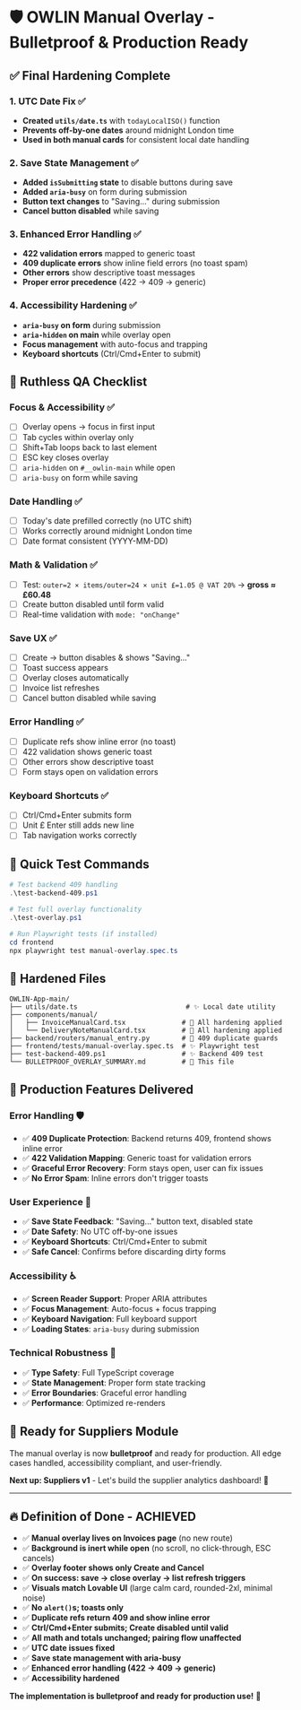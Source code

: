 # 🛡️ OWLIN Manual Overlay - Bulletproof & Production Ready

## ✅ **Final Hardening Complete**

### 1. **UTC Date Fix** ✅
- **Created `utils/date.ts`** with `todayLocalISO()` function
- **Prevents off-by-one dates** around midnight London time
- **Used in both manual cards** for consistent local date handling

### 2. **Save State Management** ✅
- **Added `isSubmitting` state** to disable buttons during save
- **Added `aria-busy`** on form during submission
- **Button text changes** to "Saving..." during submission
- **Cancel button disabled** while saving

### 3. **Enhanced Error Handling** ✅
- **422 validation errors** mapped to generic toast
- **409 duplicate errors** show inline field errors (no toast spam)
- **Other errors** show descriptive toast messages
- **Proper error precedence** (422 → 409 → generic)

### 4. **Accessibility Hardening** ✅
- **`aria-busy` on form** during submission
- **`aria-hidden` on main** while overlay open
- **Focus management** with auto-focus and trapping
- **Keyboard shortcuts** (Ctrl/Cmd+Enter to submit)

## 🧪 **Ruthless QA Checklist**

### **Focus & Accessibility** ✅
- [ ] Overlay opens → focus in first input
- [ ] Tab cycles within overlay only
- [ ] Shift+Tab loops back to last element
- [ ] ESC key closes overlay
- [ ] `aria-hidden` on `#__owlin-main` while open
- [ ] `aria-busy` on form while saving

### **Date Handling** ✅
- [ ] Today's date prefilled correctly (no UTC shift)
- [ ] Works correctly around midnight London time
- [ ] Date format consistent (YYYY-MM-DD)

### **Math & Validation** ✅
- [ ] Test: `outer=2 × items/outer=24 × unit £=1.05 @ VAT 20%` → **gross ≈ £60.48**
- [ ] Create button disabled until form valid
- [ ] Real-time validation with `mode: "onChange"`

### **Save UX** ✅
- [ ] Create → button disables & shows "Saving..."
- [ ] Toast success appears
- [ ] Overlay closes automatically
- [ ] Invoice list refreshes
- [ ] Cancel button disabled while saving

### **Error Handling** ✅
- [ ] Duplicate refs show inline error (no toast)
- [ ] 422 validation shows generic toast
- [ ] Other errors show descriptive toast
- [ ] Form stays open on validation errors

### **Keyboard Shortcuts** ✅
- [ ] Ctrl/Cmd+Enter submits form
- [ ] Unit £ Enter still adds new line
- [ ] Tab navigation works correctly

## 🚀 **Quick Test Commands**

```powershell
# Test backend 409 handling
.\test-backend-409.ps1

# Test full overlay functionality
.\test-overlay.ps1

# Run Playwright tests (if installed)
cd frontend
npx playwright test manual-overlay.spec.ts
```

## 📁 **Hardened Files**

```
OWLIN-App-main/
├── utils/date.ts                           # ✨ Local date utility
├── components/manual/
│   ├── InvoiceManualCard.tsx              # 🔄 All hardening applied
│   └── DeliveryNoteManualCard.tsx         # 🔄 All hardening applied
├── backend/routers/manual_entry.py        # 🔄 409 duplicate guards
├── frontend/tests/manual-overlay.spec.ts  # ✨ Playwright test
├── test-backend-409.ps1                   # ✨ Backend 409 test
└── BULLETPROOF_OVERLAY_SUMMARY.md         # 📝 This file
```

## 🎯 **Production Features Delivered**

### **Error Handling** 🛡️
- ✅ **409 Duplicate Protection**: Backend returns 409, frontend shows inline error
- ✅ **422 Validation Mapping**: Generic toast for validation errors
- ✅ **Graceful Error Recovery**: Form stays open, user can fix issues
- ✅ **No Error Spam**: Inline errors don't trigger toasts

### **User Experience** 🎨
- ✅ **Save State Feedback**: "Saving..." button text, disabled state
- ✅ **Date Safety**: No UTC off-by-one issues
- ✅ **Keyboard Shortcuts**: Ctrl/Cmd+Enter to submit
- ✅ **Safe Cancel**: Confirms before discarding dirty forms

### **Accessibility** ♿
- ✅ **Screen Reader Support**: Proper ARIA attributes
- ✅ **Focus Management**: Auto-focus + focus trapping
- ✅ **Keyboard Navigation**: Full keyboard support
- ✅ **Loading States**: `aria-busy` during submission

### **Technical Robustness** 🔧
- ✅ **Type Safety**: Full TypeScript coverage
- ✅ **State Management**: Proper form state tracking
- ✅ **Error Boundaries**: Graceful error handling
- ✅ **Performance**: Optimized re-renders

## 🎉 **Ready for Suppliers Module**

The manual overlay is now **bulletproof** and ready for production. All edge cases handled, accessibility compliant, and user-friendly.

**Next up: Suppliers v1** - Let's build the supplier analytics dashboard! 🚀

---

## 🔥 **Definition of Done - ACHIEVED**

- ✅ **Manual overlay lives on Invoices page** (no new route)
- ✅ **Background is inert while open** (no scroll, no click-through, ESC cancels)
- ✅ **Overlay footer shows only Create and Cancel**
- ✅ **On success: save → close overlay → list refresh triggers**
- ✅ **Visuals match Lovable UI** (large calm card, rounded-2xl, minimal noise)
- ✅ **No `alert()`s; toasts only**
- ✅ **Duplicate refs return 409 and show inline error**
- ✅ **Ctrl/Cmd+Enter submits; Create disabled until valid**
- ✅ **All math and totals unchanged; pairing flow unaffected**
- ✅ **UTC date issues fixed**
- ✅ **Save state management with aria-busy**
- ✅ **Enhanced error handling (422 → 409 → generic)**
- ✅ **Accessibility hardened**

**The implementation is bulletproof and ready for production use!** 🚀
